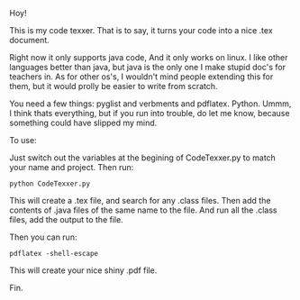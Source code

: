 
Hoy!

This is my code texxer. That is to say, it turns your code into a nice .tex document.

Right now it only supports java code, And it only works on linux. I like other languages better than java, but java is the only one I make stupid doc's for teachers in. As for other os's, I wouldn't mind people extending this for them, but it would prolly be easier to write from scratch.

You need a few things: pyglist and verbments and pdflatex. Python. Ummm, I think thats everything, but if you run into trouble, do let me know, because something could have slipped my mind.

To use:

Just switch out the variables at the begining of CodeTexxer.py to match your name and project. Then run:

    python CodeTexxer.py

This will create a .tex file, and search for any .class files. Then add the contents of .java files of the same name to the file. And run all the .class files, add the output to the file.

Then you can run:

    pdflatex -shell-escape

This will create your nice shiny .pdf file.

Fin.


